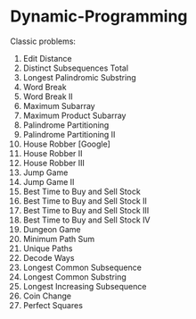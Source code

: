 # Dynamic-Programming

Classic problems:
1) Edit Distance
1) Distinct Subsequences Total
2) Longest Palindromic Substring
3) Word Break
3) Word Break II
4) Maximum Subarray
4) Maximum Product Subarray
5) Palindrome Partitioning
5) Palindrome Partitioning II 
6) House Robber [Google]
6) House Robber II
6) House Robber III
7) Jump Game
7) Jump Game II
8) Best Time to Buy and Sell Stock 
8) Best Time to Buy and Sell Stock II
8) Best Time to Buy and Sell Stock III 
8) Best Time to Buy and Sell Stock IV 
9) Dungeon Game 
10) Minimum Path Sum
11) Unique Paths
12) Decode Ways
13) Longest Common Subsequence
14) Longest Common Substring
15) Longest Increasing Subsequence
16) Coin Change
17) Perfect Squares
